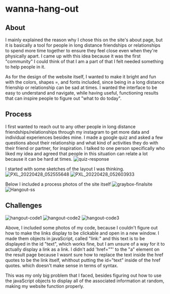 # wanna-hang-out
## About
I mainly explained the reason why I chose this on the site's about page, but it is basically a tool for people in long distance friendships or relationships to spend more time together to ensure they feel close even when they're physically apart. I came up with this idea because it was the first "community" I could think of that I am a part of that I felt needed something to help people in it.

As for the design of the website itself, I wanted to make it bright and fun with the colors, shapes =, and fonts included, since being in a long distance frienship or relationship can be sad at times. I wanted the interface to be easy to understand and navigate, while having useful, functioning results that can inspire people to figure out "what to do today".

## Process
I first wanted to reach out to any other people in long distance friendships/relationships through my instagram to get more data and individual experiences besides mine. I made a google quiz and asked a few questions about their relationship and what kind of activities they do with their friend or partner, for inspiration. I talked to one person specifically who liked my idea and agreed that people in this situation can relate a lot because it can be hard at times.
![quiz-response](https://user-images.githubusercontent.com/90733817/168313347-f0181ebd-49d8-4105-8125-31c80e0d140d.jpg)

I started with some sketches of the layout I was thinking.
![PXL_20220428_052555648](https://user-images.githubusercontent.com/90733817/168191741-99304ee6-4fc6-4713-88a8-995e80f712f6.jpg)
![PXL_20220428_052603933](https://user-images.githubusercontent.com/90733817/168191753-9eeee9b3-8cfe-4e8f-9bf5-6dc8fd556f97.jpg)


Below I included a process photos of the site itself
![graybox-finalsite](https://user-images.githubusercontent.com/90733817/168191679-9a286857-a3ef-47e6-add1-b435cf5ca63f.jpg)
![Hangout-ss](https://user-images.githubusercontent.com/90733817/168191712-28f3f15e-e8c3-4c68-8ebb-2eff7d1c6058.jpg)

## Challenges
![hangout-code1](https://user-images.githubusercontent.com/90733817/168191581-ef54d8af-7af4-48ac-a6fd-3441937f8c3d.jpg)
![hangout-code2](https://user-images.githubusercontent.com/90733817/168191615-b31f956a-027a-4ad3-a352-89841cfa98fe.jpg)
![hangout-code3](https://user-images.githubusercontent.com/90733817/168191624-4ed7cfe4-6d77-4d16-babc-4eda98796fee.jpg)

Above, I included some photos of my code, because I couldn't figure out how to make the links display to be clickable and open in a new window. I made them objects in javaScript, called "link:" and this text is to be displayed in the id "text", which works fine, but I am unsure of a way for it to actually display a link as a link. I didn't add 'href=""' to the "a" element on the result page because I wasnt sure how to replace the text inside the href quotes to be the link itself, whithout putting the id="text" inside of the href quotes. which doesn't make sense in terms of syntax.

This was my only big problem that I faced, besides figuring out how to use the javaScript objects to display all of the associated information at random, making my website function properly.

